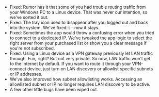 * Fixed: Rumor has it that some of you had trouble routing traffic from your Windows PC to a Linux device. That was never our intention, so we've sorted it out.
* Fixed: The tray icon used to disappear after you logged out and back into the system. We've fixed it - now it stays.
* Fixed: Sometimes the app would throw a confusing error when you tried to connect to a dedicated IP. We've tweaked the app logic to select the right server from your purchased list or show you a clear message if you're not subscribed.
* Fixed: Using a Linux device as a VPN gateway previously let LAN traffic through. Fun, right? But not very private. So now, LAN traffic won't get to the internet by default. If you want to route it through your VPN-connect device, just turn on LAN discovery or allowlist specific subnets or IP addresses.
* We've also improved how subnet allowlisting works. Accessing an allowlisted subnet or IP no longer requires LAN discovery to be active.
* A few other little bugs have been wiped out.

